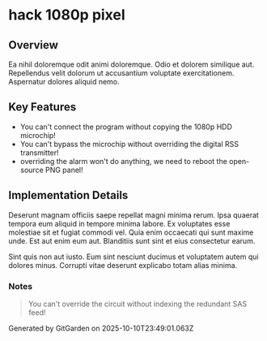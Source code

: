# hack 1080p pixel

## Overview
Ea nihil doloremque odit animi doloremque. Odio et dolorem similique aut. Repellendus velit dolorum ut accusantium voluptate exercitationem. Aspernatur dolores aliquid nemo.

## Key Features
- You can't connect the program without copying the 1080p HDD microchip!
- You can't bypass the microchip without overriding the digital RSS transmitter!
- overriding the alarm won't do anything, we need to reboot the open-source PNG panel!

## Implementation Details
Deserunt magnam officiis saepe repellat magni minima rerum. Ipsa quaerat tempora eum aliquid in tempore minima labore. Ex voluptates esse molestiae sit et fugiat commodi vel. Quia enim occaecati qui sunt maxime unde. Est aut enim eum aut. Blanditiis sunt sint et eius consectetur earum.
 Sint quis non aut iusto. Eum sint nesciunt ducimus et voluptatem autem qui dolores minus. Corrupti vitae deserunt explicabo totam alias minima.

### Notes
> You can't override the circuit without indexing the redundant SAS feed!

Generated by GitGarden on 2025-10-10T23:49:01.063Z